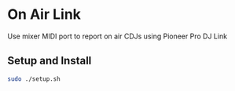 # On Air Link

Use mixer MIDI port to report on air CDJs using Pioneer Pro DJ Link

## Setup and Install

```bash
sudo ./setup.sh
```

